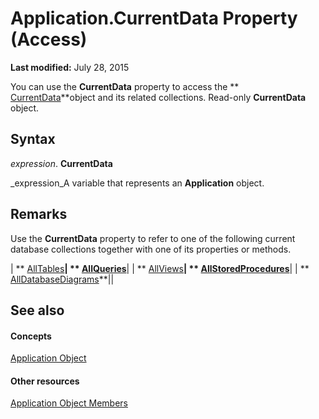 
# Application.CurrentData Property (Access)

 **Last modified:** July 28, 2015

You can use the  **CurrentData** property to access the ** [CurrentData](c8d3f74f-050d-e1be-9496-2f1e20996066.md)**object and its related collections. Read-only  **CurrentData** object.

## Syntax

 _expression_. **CurrentData**

 _expression_A variable that represents an  **Application** object.


## Remarks

Use the  **CurrentData** property to refer to one of the following current database collections together with one of its properties or methods.



| ** [AllTables](530bff2d-1d0b-4790-a0f4-ffc628e7f130.md)**| ** [AllQueries](9b67f04c-2642-0dcc-2a64-8ca8fa7249b3.md)**|
| ** [AllViews](f56bee24-a972-fbdf-f74a-0ac83825e3bb.md)**| ** [AllStoredProcedures](896f4c2c-273c-2849-0f06-d75fa515c44a.md)**|
| ** [AllDatabaseDiagrams](417427aa-1783-29da-30c9-66a7032a0088.md)**||

## See also


#### Concepts


 [Application Object](aefb0713-97e6-e2c7-e530-8fd2e1316a55.md)
#### Other resources


 [Application Object Members](3ab5276c-d52a-72a9-244c-ec92ead48811.md)
